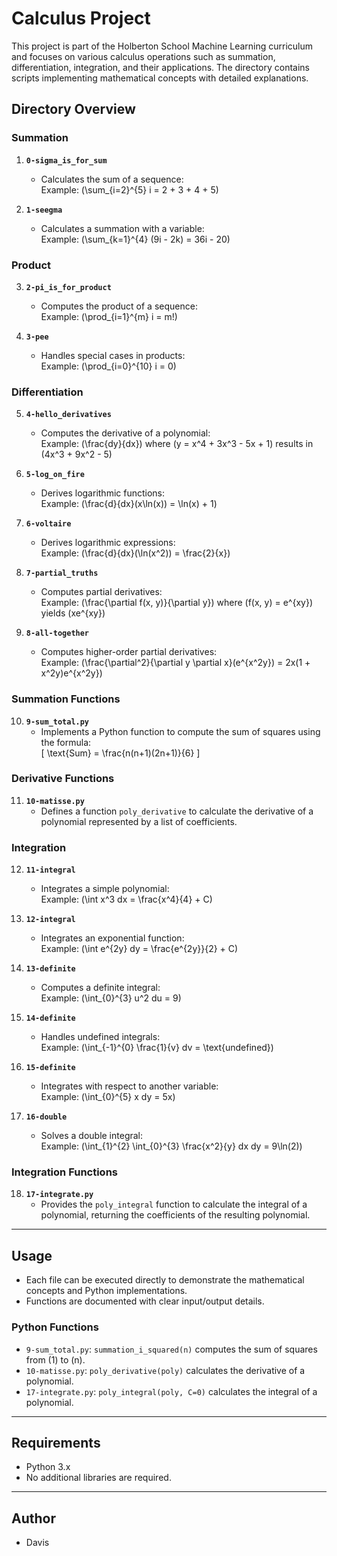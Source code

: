 # Calculus Project

This project is part of the Holberton School Machine Learning curriculum and focuses on various calculus operations such as summation, differentiation, integration, and their applications. The directory contains scripts implementing mathematical concepts with detailed explanations.

## Directory Overview

### Summation
1. **`0-sigma_is_for_sum`**
   - Calculates the sum of a sequence:  
     Example: \(\sum_{i=2}^{5} i = 2 + 3 + 4 + 5\)

2. **`1-seegma`**
   - Calculates a summation with a variable:  
     Example: \(\sum_{k=1}^{4} (9i - 2k) = 36i - 20\)

### Product
3. **`2-pi_is_for_product`**
   - Computes the product of a sequence:  
     Example: \(\prod_{i=1}^{m} i = m!\)

4. **`3-pee`**
   - Handles special cases in products:  
     Example: \(\prod_{i=0}^{10} i = 0\)

### Differentiation
5. **`4-hello_derivatives`**
   - Computes the derivative of a polynomial:  
     Example: \(\frac{dy}{dx}\) where \(y = x^4 + 3x^3 - 5x + 1\) results in \(4x^3 + 9x^2 - 5\)

6. **`5-log_on_fire`**
   - Derives logarithmic functions:  
     Example: \(\frac{d}{dx}(x\ln(x)) = \ln(x) + 1\)

7. **`6-voltaire`**
   - Derives logarithmic expressions:  
     Example: \(\frac{d}{dx}(\ln(x^2)) = \frac{2}{x}\)

8. **`7-partial_truths`**
   - Computes partial derivatives:  
     Example: \(\frac{\partial f(x, y)}{\partial y}\) where \(f(x, y) = e^{xy}\) yields \(xe^{xy}\)

9. **`8-all-together`**
   - Computes higher-order partial derivatives:  
     Example: \(\frac{\partial^2}{\partial y \partial x}(e^{x^2y}) = 2x(1 + x^2y)e^{x^2y}\)

### Summation Functions
10. **`9-sum_total.py`**
    - Implements a Python function to compute the sum of squares using the formula:  
      \[
      \text{Sum} = \frac{n(n+1)(2n+1)}{6}
      \]

### Derivative Functions
11. **`10-matisse.py`**
    - Defines a function `poly_derivative` to calculate the derivative of a polynomial represented by a list of coefficients.

### Integration
12. **`11-integral`**
    - Integrates a simple polynomial:  
      Example: \(\int x^3 dx = \frac{x^4}{4} + C\)

13. **`12-integral`**
    - Integrates an exponential function:  
      Example: \(\int e^{2y} dy = \frac{e^{2y}}{2} + C\)

14. **`13-definite`**
    - Computes a definite integral:  
      Example: \(\int_{0}^{3} u^2 du = 9\)

15. **`14-definite`**
    - Handles undefined integrals:  
      Example: \(\int_{-1}^{0} \frac{1}{v} dv = \text{undefined}\)

16. **`15-definite`**
    - Integrates with respect to another variable:  
      Example: \(\int_{0}^{5} x dy = 5x\)

17. **`16-double`**
    - Solves a double integral:  
      Example: \(\int_{1}^{2} \int_{0}^{3} \frac{x^2}{y} dx dy = 9\ln(2)\)

### Integration Functions
18. **`17-integrate.py`**
    - Provides the `poly_integral` function to calculate the integral of a polynomial, returning the coefficients of the resulting polynomial.

---

## Usage

- Each file can be executed directly to demonstrate the mathematical concepts and Python implementations.
- Functions are documented with clear input/output details.

### Python Functions
- `9-sum_total.py`: `summation_i_squared(n)` computes the sum of squares from \(1\) to \(n\).
- `10-matisse.py`: `poly_derivative(poly)` calculates the derivative of a polynomial.
- `17-integrate.py`: `poly_integral(poly, C=0)` calculates the integral of a polynomial.

---

## Requirements
- Python 3.x
- No additional libraries are required.

---

## Author
- Davis

